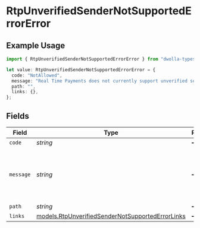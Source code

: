 # RtpUnverifiedSenderNotSupportedErrorError

## Example Usage

```typescript
import { RtpUnverifiedSenderNotSupportedErrorError } from "dwolla-typescript";

let value: RtpUnverifiedSenderNotSupportedErrorError = {
  code: "NotAllowed",
  message: "Real Time Payments does not currently support unverified senders",
  path: "",
  links: {},
};
```

## Fields

| Field                                                                                                      | Type                                                                                                       | Required                                                                                                   | Description                                                                                                | Example                                                                                                    |
| ---------------------------------------------------------------------------------------------------------- | ---------------------------------------------------------------------------------------------------------- | ---------------------------------------------------------------------------------------------------------- | ---------------------------------------------------------------------------------------------------------- | ---------------------------------------------------------------------------------------------------------- |
| `code`                                                                                                     | *string*                                                                                                   | :heavy_minus_sign:                                                                                         | N/A                                                                                                        | NotAllowed                                                                                                 |
| `message`                                                                                                  | *string*                                                                                                   | :heavy_minus_sign:                                                                                         | N/A                                                                                                        | Real Time Payments does not currently support unverified senders                                           |
| `path`                                                                                                     | *string*                                                                                                   | :heavy_minus_sign:                                                                                         | N/A                                                                                                        |                                                                                                            |
| `links`                                                                                                    | [models.RtpUnverifiedSenderNotSupportedErrorLinks](../models/rtpunverifiedsendernotsupportederrorlinks.md) | :heavy_minus_sign:                                                                                         | N/A                                                                                                        | {}                                                                                                         |
